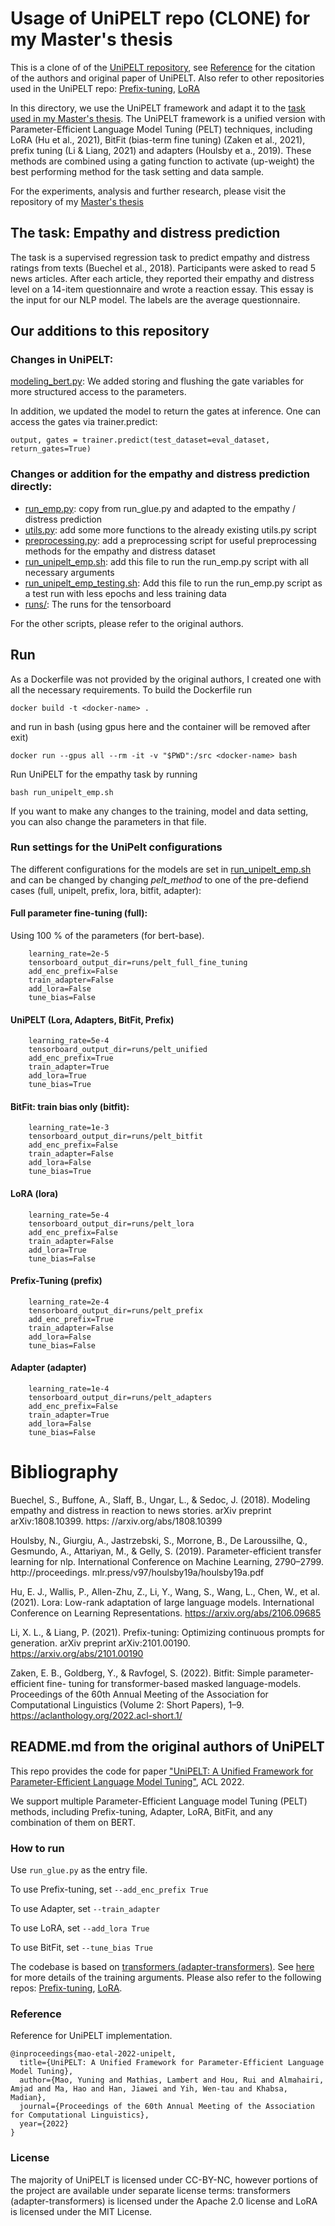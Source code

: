 # Usage of UniPELT repo (CLONE) for my Master's thesis

This is a clone of of the [UniPELT repository](https://github.com/morningmoni/UniPELT), see [Reference](#Reference) for the citation of the authors and original paper of UniPELT. Also refer to other repositories used in the UniPELT repo: [Prefix-tuning](https://github.com/XiangLi1999/PrefixTuning), [LoRA](https://github.com/microsoft/LoRA)

In this directory, we use the UniPELT framework and adapt it to the [task used in my Master's thesis](#The-task-Empathy-and-distress-prediction). The UniPELT framework is a unified version with Parameter-Efficient Language Model Tuning (PELT) techniques, including LoRA (Hu et al., 2021), BitFit (bias-term fine tuning) (Zaken et al., 2021), prefix tuning (Li & Liang, 2021) and adapters (Houlsby et a., 2019). These methods are combined using a gating function to activate (up-weight) the best performing method for the task setting and data sample.

For the experiments, analysis and further research, please visit the repository of my [Master's thesis](https://github.com/myrazma/2022_Masterthesis_Code)

## The task: Empathy and distress prediction
The task is a supervised regression task to predict empathy and distress ratings from texts (Buechel et al., 2018). Participants were asked to read 5 news articles. After each article, they reported their empathy and distress level on a 14-item questionnaire and wrote a reaction essay. This essay is the input for our NLP model. The labels are the average questionnaire.

## Our additions to this repository

### Changes in UniPELT:
[modeling_bert.py](transformers/models/bert/modeling_bert.py): We added storing and flushing the gate variables for more structured access to the parameters. 

In addition, we updated the model to return the gates at inference. One can access the gates via trainer.predict:
```
output, gates = trainer.predict(test_dataset=eval_dataset, return_gates=True)
```

### Changes or addition for the empathy and distress prediction directly:
* [run_emp.py](run_emp.py): copy from run_glue.py and adapted to the empathy / distress prediction
* [utils.py](utils.py): add some more functions to the already existing utils.py script
* [preprocessing.py](preprocessig.py): add a preprocessing script for useful preprocessing methods for the empathy and distress dataset
* [run_unipelt_emp.sh](run_unipelt_emp.sh): add this file to run the run_emp.py script with all necessary arguments
* [run_unipelt_emp_testing.sh](run_unipelt_emp_testing.sh): Add this file to run the run_emp.py script as a test run with less epochs and less training data
* [runs/](runs/): The runs for the tensorboard

For the other scripts, please refer to the original authors.

## Run
As a Dockerfile was not provided by the original authors, I created one with all the necessary requirements.
To build the Dockerfile run
```
docker build -t <docker-name> .
```

and run in bash (using gpus here and the container will be removed after exit)
```
docker run --gpus all --rm -it -v "$PWD":/src <docker-name> bash
```

Run UniPELT for the empathy task by running

```
bash run_unipelt_emp.sh
```

If you want to make any changes to the training, model and data setting, you can also change the parameters in that file. 

### Run settings for the UniPelt configurations
The different configurations for the models are set in [run_unipelt_emp.sh](run_unipelt_emp.sh) and can be changed by changing *pelt_method* to one of the pre-defiend cases (full, unipelt, prefix, lora, bitfit, adapter):

#### Full parameter fine-tuning (full):
Using 100 % of the parameters (for bert-base).
```
    learning_rate=2e-5
    tensorboard_output_dir=runs/pelt_full_fine_tuning
    add_enc_prefix=False
    train_adapter=False
    add_lora=False
    tune_bias=False
```

#### UniPELT (Lora, Adapters, BitFit, Prefix)
```
    learning_rate=5e-4
    tensorboard_output_dir=runs/pelt_unified
    add_enc_prefix=True
    train_adapter=True
    add_lora=True
    tune_bias=True
```

#### BitFit: train bias only (bitfit):
```
    learning_rate=1e-3
    tensorboard_output_dir=runs/pelt_bitfit
    add_enc_prefix=False
    train_adapter=False
    add_lora=False
    tune_bias=True
```

#### LoRA (lora)
```
    learning_rate=5e-4
    tensorboard_output_dir=runs/pelt_lora
    add_enc_prefix=False
    train_adapter=False
    add_lora=True
    tune_bias=False
```

#### Prefix-Tuning (prefix)
```
    learning_rate=2e-4
    tensorboard_output_dir=runs/pelt_prefix
    add_enc_prefix=True
    train_adapter=False
    add_lora=False
    tune_bias=False
```

#### Adapter (adapter)
```
    learning_rate=1e-4
    tensorboard_output_dir=runs/pelt_adapters
    add_enc_prefix=False
    train_adapter=True
    add_lora=False
    tune_bias=False
```


# Bibliography
Buechel, S., Buffone, A., Slaff, B., Ungar, L., & Sedoc, J. (2018). Modeling empathy and distress in reaction to news stories. arXiv preprint arXiv:1808.10399. https:
//arxiv.org/abs/1808.10399

Houlsby, N., Giurgiu, A., Jastrzebski, S., Morrone, B., De Laroussilhe, Q., Gesmundo, A., Attariyan, M., & Gelly, S. (2019). Parameter-efficient transfer learning for nlp. International Conference on Machine Learning, 2790–2799. http://proceedings. mlr.press/v97/houlsby19a/houlsby19a.pdf

Hu, E. J., Wallis, P., Allen-Zhu, Z., Li, Y., Wang, S., Wang, L., Chen, W., et al. (2021). Lora: Low-rank adaptation of large language models. International Conference on Learning Representations. https://arxiv.org/abs/2106.09685

Li, X. L., & Liang, P. (2021). Prefix-tuning: Optimizing continuous prompts for generation. arXiv preprint arXiv:2101.00190. https://arxiv.org/abs/2101.00190

Zaken, E. B., Goldberg, Y., & Ravfogel, S. (2022). Bitfit: Simple parameter-efficient fine- tuning for transformer-based masked language-models. Proceedings of the 60th Annual Meeting of the Association for Computational Linguistics (Volume 2: Short Papers), 1–9. https://aclanthology.org/2022.acl-short.1/




## README.md from the original authors of UniPELT
This repo provides the code for paper ["UniPELT: A Unified Framework for Parameter-Efficient Language Model Tuning"](https://arxiv.org/abs/2110.07577), ACL 2022.

We support multiple Parameter-Efficient Language model Tuning (PELT) methods, including Prefix-tuning, Adapter, LoRA, BitFit, and any combination of them on BERT.



### How to run
Use `run_glue.py` as the entry file.

To use Prefix-tuning, set `--add_enc_prefix True`

To use Adapter, set `--train_adapter`

To use LoRA, set `--add_lora True`

To use BitFit, set `--tune_bias True`

The codebase is based on [transformers (adapter-transformers)](https://github.com/Adapter-Hub/adapter-transformers/). See [here](https://github.com/huggingface/transformers/blob/main/src/transformers/training_args.py#L86) for more details of the training arguments.
Please also refer to the following repos: [Prefix-tuning](https://github.com/XiangLi1999/PrefixTuning), [LoRA](https://github.com/microsoft/LoRA).

### Reference
Reference for UniPELT implementation.
```
@inproceedings{mao-etal-2022-unipelt,
  title={UniPELT: A Unified Framework for Parameter-Efficient Language Model Tuning},
  author={Mao, Yuning and Mathias, Lambert and Hou, Rui and Almahairi, Amjad and Ma, Hao and Han, Jiawei and Yih, Wen-tau and Khabsa, Madian},
  journal={Proceedings of the 60th Annual Meeting of the Association for Computational Linguistics},
  year={2022}
}
```

### License
The majority of UniPELT is licensed under CC-BY-NC, however portions of the project are available under separate license terms: transformers (adapter-transformers) is licensed under the Apache 2.0 license and LoRA is licensed under the MIT License.

